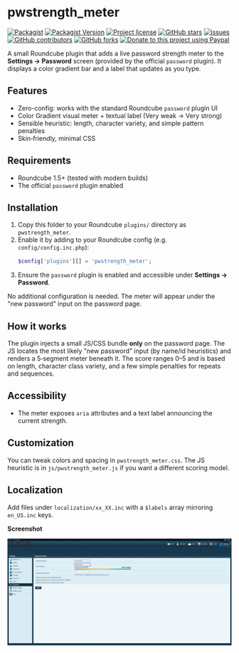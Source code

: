 # pwstrength_meter

[![Packagist](https://img.shields.io/packagist/dt/texxasrulez/pwstrength_meter?style=plastic&labelColor=blue&color=gold)](https://packagist.org/packages/texxasrulez/pwstrength_meter)
[![Packagist Version](https://img.shields.io/packagist/v/texxasrulez/pwstrength_meter?style=plastic&logo=packagist&logoColor=white&labelColor=blue&color=limegreen)](https://packagist.org/packages/texxasrulez/pwstrength_meter)
[![Project license](https://img.shields.io/github/license/texxasrulez/pwstrength_meter?style=plastic&labelColor=blue&color=coral)](https://github.com/texxasrulez/pwstrength_meter/LICENSE)
[![GitHub stars](https://img.shields.io/github/stars/texxasrulez/pwstrength_meter?style=plastic&logo=github&labelColor=blue&color=deepskyblue)](https://github.com/texxasrulez/pwstrength_meter/stargazers)
[![issues](https://img.shields.io/github/issues/texxasrulez/pwstrength_meter?style=plastic&labelColor=blue&color=aqua)](https://github.com/texxasrulez/pwstrength_meter/issues)
[![GitHub contributors](https://img.shields.io/github/contributors/texxasrulez/pwstrength_meter?style=plastic&logo=github&logoColor=white&labelColor=blue&color=orchid)](https://github.com/texxasrulez/pwstrength_meter/graphs/contributors)
[![GitHub forks](https://img.shields.io/github/forks/texxasrulez/pwstrength_meter?style=plastic&logo=github&logoColor=white&labelColor=blue&color=darkorange)](https://github.com/texxasrulez/pwstrength_meter/forks)
[![Donate to this project using Paypal](https://img.shields.io/badge/paypal-money_please-blue.svg?style=plastic&labelColor=blue&color=forestgreen&logo=paypal)](https://www.paypal.me/texxasrulez)

A small Roundcube plugin that adds a live password strength meter to the **Settings → Password** screen (provided by the official `password` plugin). It displays a color gradient bar and a label that updates as you type.

## Features
- Zero-config: works with the standard Roundcube `password` plugin UI
- Color Gradient visual meter + textual label (Very weak → Very strong)
- Sensible heuristic: length, character variety, and simple pattern penalties
- Skin‑friendly, minimal CSS

## Requirements
- Roundcube 1.5+ (tested with modern builds)
- The official `password` plugin enabled

## Installation
1. Copy this folder to your Roundcube `plugins/` directory as `pwstrength_meter`.
2. Enable it by adding to your Roundcube config (e.g. `config/config.inc.php`):
   ```php
   $config['plugins'][] = 'pwstrength_meter';
   ```
3. Ensure the `password` plugin is enabled and accessible under **Settings → Password**.

No additional configuration is needed. The meter will appear under the "new password" input on the password page.

## How it works
The plugin injects a small JS/CSS bundle **only** on the password page. The JS locates the most likely "new password" input (by name/id heuristics) and renders a 5‑segment meter beneath it. The score ranges 0–5 and is based on length, character class variety, and a few simple penalties for repeats and sequences.

## Accessibility
- The meter exposes `aria` attributes and a text label announcing the current strength.

## Customization
You can tweak colors and spacing in `pwstrength_meter.css`. The JS heuristic is in `js/pwstrength_meter.js` if you want a different scoring model.

## Localization
Add files under `localization/xx_XX.inc` with a `$labels` array mirroring `en_US.inc` keys.

**Screenshot**

![Password Strength Meter](images/pwstrength-meter-screenshot.png?raw=true "Password Strength Meter")
